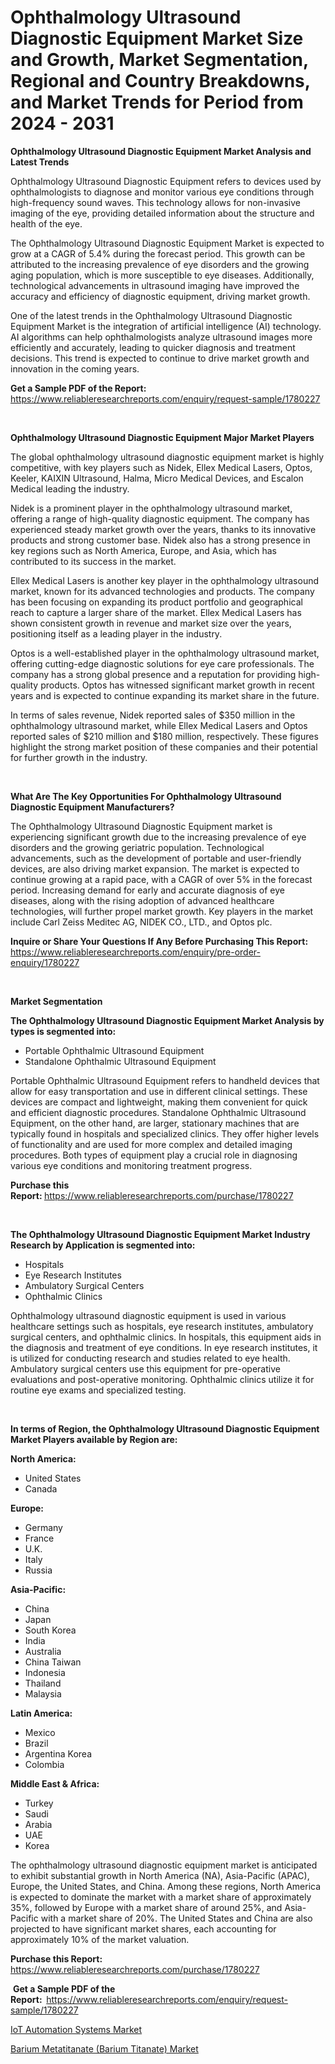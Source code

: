 <p><h1>Ophthalmology Ultrasound Diagnostic Equipment Market Size and Growth, Market Segmentation, Regional and Country Breakdowns, and Market Trends for Period from 2024 -  2031</h1></p><p><strong>Ophthalmology Ultrasound Diagnostic Equipment Market Analysis and Latest Trends</strong></p>
<p><p>Ophthalmology Ultrasound Diagnostic Equipment refers to devices used by ophthalmologists to diagnose and monitor various eye conditions through high-frequency sound waves. This technology allows for non-invasive imaging of the eye, providing detailed information about the structure and health of the eye.</p><p>The Ophthalmology Ultrasound Diagnostic Equipment Market is expected to grow at a CAGR of 5.4% during the forecast period. This growth can be attributed to the increasing prevalence of eye disorders and the growing aging population, which is more susceptible to eye diseases. Additionally, technological advancements in ultrasound imaging have improved the accuracy and efficiency of diagnostic equipment, driving market growth.</p><p>One of the latest trends in the Ophthalmology Ultrasound Diagnostic Equipment Market is the integration of artificial intelligence (AI) technology. AI algorithms can help ophthalmologists analyze ultrasound images more efficiently and accurately, leading to quicker diagnosis and treatment decisions. This trend is expected to continue to drive market growth and innovation in the coming years.</p></p>
<p><strong>Get a Sample PDF of the Report:&nbsp;</strong> <a href="https://www.reliableresearchreports.com/enquiry/request-sample/1780227">https://www.reliableresearchreports.com/enquiry/request-sample/1780227</a></p>
<p>&nbsp;</p>
<p><strong>Ophthalmology Ultrasound Diagnostic Equipment Major Market Players</strong></p>
<p><p>The global ophthalmology ultrasound diagnostic equipment market is highly competitive, with key players such as Nidek, Ellex Medical Lasers, Optos, Keeler, KAIXIN Ultrasound, Halma, Micro Medical Devices, and Escalon Medical leading the industry. </p><p>Nidek is a prominent player in the ophthalmology ultrasound market, offering a range of high-quality diagnostic equipment. The company has experienced steady market growth over the years, thanks to its innovative products and strong customer base. Nidek also has a strong presence in key regions such as North America, Europe, and Asia, which has contributed to its success in the market.</p><p>Ellex Medical Lasers is another key player in the ophthalmology ultrasound market, known for its advanced technologies and products. The company has been focusing on expanding its product portfolio and geographical reach to capture a larger share of the market. Ellex Medical Lasers has shown consistent growth in revenue and market size over the years, positioning itself as a leading player in the industry.</p><p>Optos is a well-established player in the ophthalmology ultrasound market, offering cutting-edge diagnostic solutions for eye care professionals. The company has a strong global presence and a reputation for providing high-quality products. Optos has witnessed significant market growth in recent years and is expected to continue expanding its market share in the future.</p><p>In terms of sales revenue, Nidek reported sales of $350 million in the ophthalmology ultrasound market, while Ellex Medical Lasers and Optos reported sales of $210 million and $180 million, respectively. These figures highlight the strong market position of these companies and their potential for further growth in the industry.</p></p>
<p>&nbsp;</p>
<p><strong>What Are The Key Opportunities For Ophthalmology Ultrasound Diagnostic Equipment Manufacturers?</strong></p>
<p><p>The Ophthalmology Ultrasound Diagnostic Equipment market is experiencing significant growth due to the increasing prevalence of eye disorders and the growing geriatric population. Technological advancements, such as the development of portable and user-friendly devices, are also driving market expansion. The market is expected to continue growing at a rapid pace, with a CAGR of over 5% in the forecast period. Increasing demand for early and accurate diagnosis of eye diseases, along with the rising adoption of advanced healthcare technologies, will further propel market growth. Key players in the market include Carl Zeiss Meditec AG, NIDEK CO., LTD., and Optos plc.</p></p>
<p><strong>Inquire or Share Your Questions If Any Before Purchasing This Report:</strong> <a href="https://www.reliableresearchreports.com/enquiry/pre-order-enquiry/1780227">https://www.reliableresearchreports.com/enquiry/pre-order-enquiry/1780227</a></p>
<p>&nbsp;</p>
<p><strong>Market Segmentation</strong></p>
<p><strong>The Ophthalmology Ultrasound Diagnostic Equipment Market Analysis by types is segmented into:</strong></p>
<p><ul><li>Portable Ophthalmic Ultrasound Equipment</li><li>Standalone Ophthalmic Ultrasound Equipment</li></ul></p>
<p><p>Portable Ophthalmic Ultrasound Equipment refers to handheld devices that allow for easy transportation and use in different clinical settings. These devices are compact and lightweight, making them convenient for quick and efficient diagnostic procedures. Standalone Ophthalmic Ultrasound Equipment, on the other hand, are larger, stationary machines that are typically found in hospitals and specialized clinics. They offer higher levels of functionality and are used for more complex and detailed imaging procedures. Both types of equipment play a crucial role in diagnosing various eye conditions and monitoring treatment progress.</p></p>
<p><strong>Purchase this Report:&nbsp;</strong><a href="https://www.reliableresearchreports.com/purchase/1780227">https://www.reliableresearchreports.com/purchase/1780227</a></p>
<p>&nbsp;</p>
<p><strong>The Ophthalmology Ultrasound Diagnostic Equipment Market Industry Research by Application is segmented into:</strong></p>
<p><ul><li>Hospitals</li><li>Eye Research Institutes</li><li>Ambulatory Surgical Centers</li><li>Ophthalmic Clinics</li></ul></p>
<p><p>Ophthalmology ultrasound diagnostic equipment is used in various healthcare settings such as hospitals, eye research institutes, ambulatory surgical centers, and ophthalmic clinics. In hospitals, this equipment aids in the diagnosis and treatment of eye conditions. In eye research institutes, it is utilized for conducting research and studies related to eye health. Ambulatory surgical centers use this equipment for pre-operative evaluations and post-operative monitoring. Ophthalmic clinics utilize it for routine eye exams and specialized testing.</p></p>
<p>&nbsp;</p>
<p><strong>In terms of Region, the Ophthalmology Ultrasound Diagnostic Equipment Market Players available by Region are:</strong></p>
<p>
    <p> <strong> North America: </strong>
        <ul>
            <li>United States</li>
            <li>Canada</li>
        </ul>
        </p> 
    <p> <strong> Europe: </strong>
        <ul>
            <li>Germany</li>
            <li>France</li>
            <li>U.K.</li>
            <li>Italy</li>
            <li>Russia</li>
        </ul>
        </p> 
    <p> <strong> Asia-Pacific: </strong>
        <ul>
            <li>China</li>
            <li>Japan</li>
            <li>South Korea</li>
            <li>India</li>
            <li>Australia</li>
            <li>China Taiwan</li>
            <li>Indonesia</li>
            <li>Thailand</li>
            <li>Malaysia</li>
        </ul>
        </p> 
    <p> <strong> Latin America: </strong>
        <ul>
            <li>Mexico</li>
            <li>Brazil</li>
            <li>Argentina Korea</li>
            <li>Colombia</li>
        </ul>
        </p> 
    <p> <strong> Middle East & Africa: </strong>
        <ul>
            <li>Turkey</li>
            <li>Saudi</li>
            <li>Arabia</li>
            <li>UAE</li>
            <li>Korea</li>
        </ul>
    </p>
    </p>
<p><p>The ophthalmology ultrasound diagnostic equipment market is anticipated to exhibit substantial growth in North America (NA), Asia-Pacific (APAC), Europe, the United States, and China. Among these regions, North America is expected to dominate the market with a market share of approximately 35%, followed by Europe with a market share of around 25%, and Asia-Pacific with a market share of 20%. The United States and China are also projected to have significant market shares, each accounting for approximately 10% of the market valuation.</p></p>
<p><strong>Purchase this Report: </strong><a href="https://www.reliableresearchreports.com/purchase/1780227">https://www.reliableresearchreports.com/purchase/1780227</a></p>
<p>&nbsp;<strong>Get a Sample PDF of the Report:&nbsp;&nbsp;</strong><a href="https://www.reliableresearchreports.com/enquiry/request-sample/1780227">https://www.reliableresearchreports.com/enquiry/request-sample/1780227</a></p>
<p><strong></strong></p>
<p><p><a href="https://issuu.com/reportprime-2/docs/iot-automation-systems-market-size-2030.pptx">IoT Automation Systems Market</a></p><p><a href="https://issuu.com/reportprime-2/docs/barium-metatitanate-barium-titanate-market-size-20">Barium Metatitanate (Barium Titanate) Market</a></p></p>